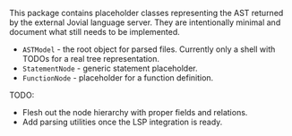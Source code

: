 This package contains placeholder classes representing the AST returned by the
external Jovial language server. They are intentionally minimal and document
what still needs to be implemented.

* `ASTModel` - the root object for parsed files. Currently only a shell with
  TODOs for a real tree representation.
* `StatementNode` - generic statement placeholder.
* `FunctionNode` - placeholder for a function definition.

TODO:
- Flesh out the node hierarchy with proper fields and relations.
- Add parsing utilities once the LSP integration is ready.